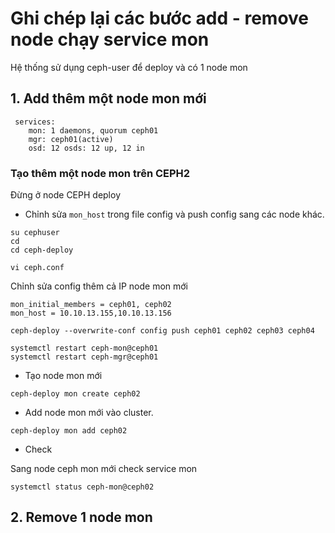 # Ghi chép lại các bước add - remove node chạy service mon 

Hệ thống sử dụng ceph-user để deploy và có 1 node mon

## 1. Add thêm một node mon mới

[](../images/add-node-mon/Screenshot_6.png)

```
 services:
    mon: 1 daemons, quorum ceph01
    mgr: ceph01(active)
    osd: 12 osds: 12 up, 12 in
```

### Tạo thêm một node mon trên CEPH2

Đừng ở node CEPH deploy

- Chỉnh sửa `mon_host` trong file config và push config sang các node khác.

```
su cephuser
cd
cd ceph-deploy
```

```
vi ceph.conf
```

Chỉnh sửa config thêm cả IP node mon mới

```
mon_initial_members = ceph01, ceph02
mon_host = 10.10.13.155,10.10.13.156

```

```
ceph-deploy --overwrite-conf config push ceph01 ceph02 ceph03 ceph04
```

[](../images/add-node-mon/Screenshot_7.png)


```
systemctl restart ceph-mon@ceph01
systemctl restart ceph-mgr@ceph01
```

- Tạo node mon mới

```
ceph-deploy mon create ceph02
```

[](../images/add-node-mon/Screenshot_8.png)

[](../images/add-node-mon/Screenshot_9.png)

- Add node mon mới vào cluster.

```
ceph-deploy mon add ceph02
```

[](../images/add-node-mon/Screenshot_10.png)

[](../images/add-node-mon/Screenshot_11.png)

- Check 

Sang node ceph mon mới check service mon

```
systemctl status ceph-mon@ceph02
```

[](../images/add-node-mon/Screenshot_12.png)


## 2. Remove 1 node mon


[](../images/add-node-mon/Screenshot_12.png)


[](../images/add-node-mon/Screenshot_12.png)
